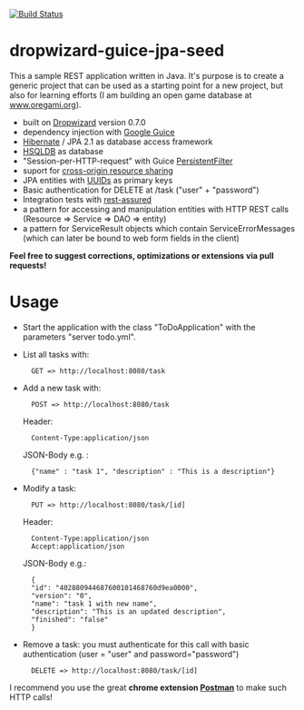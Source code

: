 [![Build Status](https://travis-ci.org/oregami/dropwizard-guice-jpa-seed.png)](https://travis-ci.org/oregami/dropwizard-guice-jpa-seed)

dropwizard-guice-jpa-seed
=========================
This a sample REST application written in Java. It's purpose is to create a generic project that can be used as a starting point for a new project, but also for learning efforts (I am building an open game database at www.oregami.org).

- built on [Dropwizard](https://dropwizard.github.io/dropwizard/) version 0.7.0
- dependency injection with [Google Guice](https://code.google.com/p/google-guice/)
- [Hibernate](http://hibernate.org/) / JPA 2.1 as database access framework
- [HSQLDB](http://hsqldb.org/) as database
- "Session-per-HTTP-request" with Guice [PersistentFilter](https://code.google.com/p/google-guice/wiki/JPA)
- suport for [cross-origin resource sharing](http://en.wikipedia.org/wiki/Cross-origin_resource_sharing)
- JPA entities with [UUIDs](http://en.wikipedia.org/wiki/Universally_Unique_Identifier) as primary keys
- Basic authentication for DELETE at /task ("user" + "password")
- Integration tests with [rest-assured](https://code.google.com/p/rest-assured/)
- a pattern for accessing and manipulation entities with HTTP REST calls (Resource => Service => DAO => entity)
- a pattern for ServiceResult objects which contain ServiceErrorMessages (which can later be bound to web form fields in the client)

**Feel free to suggest corrections, optimizations or extensions via pull requests!**

# Usage

* Start the application with the class "ToDoApplication" with the parameters "server todo.yml".

* List all tasks with:

        GET => http://localhost:8080/task

* Add a new task with:

        POST => http://localhost:8080/task

    Header:

        Content-Type:application/json

    JSON-Body e.g. :

        {"name" : "task 1", "description" : "This is a description"}

* Modify a task:

        PUT => http://localhost:8080/task/[id]

    Header:

        Content-Type:application/json
        Accept:application/json

    JSON-Body e.g.:

        {
        "id": "402880944687600101468760d9ea0000",
        "version": "0",
        "name": "task 1 with new name",
        "description": "This is an updated description",
        "finished": "false"
        }
        
* Remove a task: you must authenticate for this call with basic authentication (user = "user" and password="password")

        DELETE => http://localhost:8080/task/[id]
        
        

I recommend you use the great **chrome extension [Postman](http://getpostman.com)** to make such HTTP calls!

